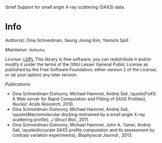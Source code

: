 \brief Support for small angle X-ray scattering (SAXS) data.

# Info

_Author(s)_: Dina Schneidman, Seung Joong Kim, Yannick Spill

_Maintainer_: `duhovka`

_License_: [LGPL](http://www.gnu.org/licenses/old-licenses/lgpl-2.1.html)
This library is free software; you can redistribute it and/or
modify it under the terms of the GNU Lesser General Public
License as published by the Free Software Foundation; either
version 2 of the License, or (at your option) any later version.

_Publications_:
- Dina Schneidman-Duhovny, Michael Hammel, Andrej Sali, \quote{FoXS: A Web server for Rapid Computation and Fitting of SAXS Profiles}, <em>Nucleic Acids Research</em>, 2010.
- Dina Schneidman-Duhovny, Michael Hammel, Andrej Sali, \quote{Macromolecular docking restrained by a small angle X-ray scattering profile}, <em>J Struct Biol.</em>, 2011.
- Dina Schneidman-Duhovny, Michael Hammel, John A. Tainer, Andrej Sali, \quote{Accurate SAXS profile computation and its assessment by contrast variation experiments}, <em> Biophysical Journal </em>, 2013.
